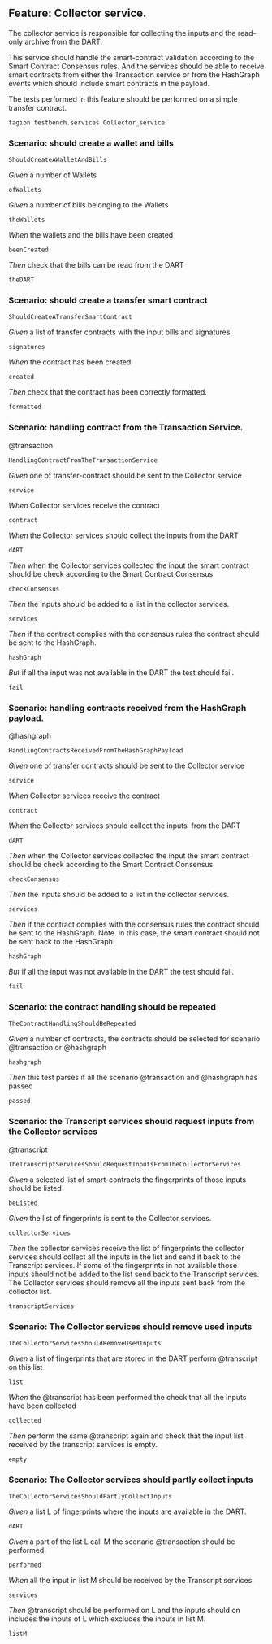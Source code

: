 ## Feature: Collector service.

The collector service is responsible for collecting the inputs and the read-only archive from the DART.

This service should handle the smart-contract validation according to the Smart Contract Consensus rules.
And the services should be able to receive smart contracts from either the Transaction service or from the HashGraph events which should include smart contracts in the payload.

The tests performed in this feature should be performed on a simple transfer contract.

`tagion.testbench.services.Collector_service`

### Scenario: should create a wallet and bills
`ShouldCreateAWalletAndBills`

*Given* a number of Wallets

`ofWallets`

*Given* a number of bills belonging to the Wallets

`theWallets`

*When* the wallets and the bills have been created

`beenCreated`

*Then* check that the bills can be read from the DART

`theDART`


### Scenario: should create a transfer smart contract
`ShouldCreateATransferSmartContract`

*Given* a list of transfer contracts with the input bills and signatures

`signatures`

*When* the contract has been created

`created`

*Then* check that the contract has been correctly formatted.

`formatted`


### Scenario: handling contract from the Transaction Service.
@transaction

`HandlingContractFromTheTransactionService`

*Given* one of transfer-contract should be sent to the Collector service

`service`

*When* Collector services receive the contract

`contract`

*When* the Collector services should collect the inputs from the DART

`dART`

*Then* when the Collector services collected the input the smart contract should be check
according to the Smart Contract Consensus

`checkConsensus`

*Then* the inputs should be added to a list in the collector services.

`services`

*Then* if the contract complies with the consensus rules the contract should be sent to the HashGraph.

`hashGraph`

*But* if all the input was not available in the DART the test should fail.


`fail`


### Scenario: handling contracts received from the HashGraph payload.
@hashgraph

`HandlingContractsReceivedFromTheHashGraphPayload`

*Given* one of transfer contracts should be sent to the Collector service

`service`

*When* Collector services receive the contract

`contract`

*When* the Collector services should collect the inputs  from the DART

`dART`

*Then* when the Collector services collected the input the smart contract should be check
according to the Smart Contract Consensus

`checkConsensus`

*Then* the inputs should be added to a list in the collector services.

`services`

*Then* if the contract complies with the consensus rules the contract should be sent to the HashGraph.
Note. In this case, the smart contract should not be sent back to the HashGraph.

`hashGraph`

*But* if all the input was not available in the DART the test should fail.


`fail`


### Scenario: the contract handling should be repeated
`TheContractHandlingShouldBeRepeated`

*Given* a number of contracts, the contracts should be selected for scenario @transaction or @hashgraph

`hashgraph`

*Then* this test parses if all the scenario @transaction and @hashgraph has passed

`passed`


### Scenario: the Transcript services should request inputs from the Collector services
@transcript

`TheTranscriptServicesShouldRequestInputsFromTheCollectorServices`

*Given* a selected list of smart-contracts the fingerprints of those inputs should be listed

`beListed`

*Given* the list of fingerprints is sent to the Collector services.

`collectorServices`

*Then* the collector services receive the list of fingerprints the collector services should collect all the inputs in the list and send it back to the Transcript services.
If some of the fingerprints in not available those inputs should not be added to the list send back to the Transcript services.
The Collector services should remove all the inputs sent back from the collector list.


`transcriptServices`


### Scenario: The Collector services should remove used inputs
`TheCollectorServicesShouldRemoveUsedInputs`

*Given* a list of fingerprints that are stored in the DART perform @transcript on this list

`list`

*When* the @transcript has been performed the check that all the inputs have been collected

`collected`

*Then* perform the same @transcript again and check that the input list received by the transcript services is empty.

`empty`


### Scenario: The Collector services should partly collect inputs
`TheCollectorServicesShouldPartlyCollectInputs`

*Given* a list L of fingerprints where the inputs are available in the DART.

`dART`

*Given* a part of the list L call M the scenario @transaction should be performed.

`performed`

*When* all the input in list M should be received by the Transcript services.

`services`

*Then* @transcript should be performed on L and the inputs should on includes the inputs of L which excludes the inputs in list M.

`listM`


